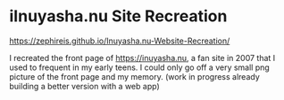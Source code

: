 # iInuyasha.nu Site Recreation
https://zephireis.github.io/Inuyasha.nu-Website-Recreation/

I recreated the front page of https://inuyasha.nu, a fan site in 2007 that I used to frequent in my early teens.
I could only go off a very small png picture of the front page and my memory.
(work in progress already building a better version with a web app)
